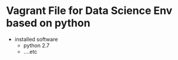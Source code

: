 # Vagrant File for Data Science Env based on python
- installed software
  - python 2.7
  - ....etc


